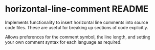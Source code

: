 # horizontal-line-comment README

Implements functionality to insert horizontal line comments into source code files. These are useful for breaking up sections of code explicitly.

Allows preferences for the comment symbol, the line length, and setting your own comment syntax for each language as required.